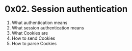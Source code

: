 # 0x02. Session authentication

1. What authentication means
2. What session authentication means
3. What Cookies are
4. How to send Cookies
5. How to parse Cookies
